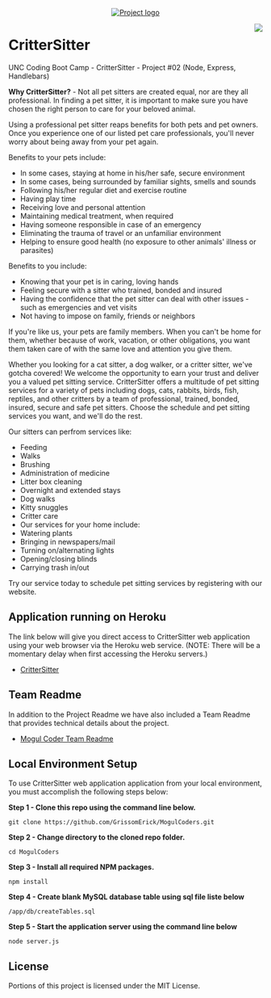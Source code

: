 
<p align="center">
 <a href="https://github.com/GrissomErick/MogulCoders" target="_blank"><img src="https://github.com/GrissomErick/MogulCoders/blob/master/public/img/crittersitter.png?raw=true" alt="Project logo"/></a>
</p>

<a href="https://github.com/GrissomErick/MogulCoders/blob/master/public/appdocs/MogulCoders.md" target="_blank"><img src="https://github.com/GrissomErick/MogulCoders/blob/master/public/img/mogulcoders.png" 
align="right"/></a>

# CritterSitter
UNC Coding Boot Camp - CritterSitter - Project #02 (Node, Express, Handlebars)
 <p></p>
 <p></p>

**Why CritterSitter?** - Not all pet sitters are created equal, nor are they all professional.  In finding a pet sitter, it is important to make sure you have chosen the right person to care for your beloved animal.

Using a professional pet sitter reaps benefits for both pets and pet owners. Once you experience one of our listed pet care professionals, you'll never worry about being away from your pet again.

Benefits to your pets include:
* In some cases, staying at home in his/her safe, secure environment
* In some cases, being surrounded by familiar sights, smells and sounds
* Following his/her regular diet and exercise routine
* Having play time
* Receiving love and personal attention
* Maintaining medical treatment, when required
* Having someone responsible in case of an emergency
* Eliminating the trauma of travel or an unfamiliar environment
* Helping to ensure good health (no exposure to other animals' illness or parasites)

Benefits to you include:
* Knowing that your pet is in caring, loving hands
* Feeling secure with a sitter who trained, bonded and insured
* Having the confidence that the pet sitter can deal with other issues - such as emergencies and vet visits
* Not having to impose on family, friends or neighbors

If you're like us, your pets are family members.  When you can't be home for them, whether because of work, vacation, or other obligations, you want them taken care of with the same love and attention you give them.  

Whether you looking for a cat sitter, a dog walker, or a critter sitter, we've gotcha covered!  We welcome the opportunity to earn your trust and deliver you a valued pet sitting service.  CritterSitter offers a multitude of pet sitting services for a variety of pets including dogs, cats, rabbits, birds, fish, reptiles, and other critters by a team of professional, trained, bonded, insured, secure and safe pet sitters. Choose the schedule and pet sitting services you want, and we'll do the rest.

Our sitters can perfrom services like:
* Feeding
* Walks
* Brushing
* Administration of medicine
* Litter box cleaning
* Overnight and extended stays
* Dog walks
* Kitty snuggles
* Critter care
* Our services for your home include:
* Watering plants
* Bringing in newspapers/mail
* Turning on/alternating lights
* Opening/closing blinds
* Carrying trash in/out

Try our service today to schedule pet sitting services by registering with our website.

## Application running on Heroku
The link below will give you direct access to CritterSitter web application using your web browser via the Heroku web service. (NOTE: There will be a momentary delay when first accessing the Heroku servers.)

<!-- Heroku References: https://evening-ridge-94356.herokuapp.com/ | https://git.heroku.com/evening-ridge-94356.git -->
* [CritterSitter](http://www.google.com/)

## Team Readme
In addition to the Project Readme we have also included a Team Readme that provides technical details about the project.

* [Mogul Coder Team Readme](https://github.com/GrissomErick/MogulCoders/blob/master/public/appdocs/MogulCoders.md)

## Local Environment Setup
To use CritterSitter web application application from your local environment, you must accomplish the following steps below:

**Step 1 - Clone this repo using the command line below.**
```
git clone https://github.com/GrissomErick/MogulCoders.git
```
**Step 2 - Change directory to the cloned repo folder.**
```
cd MogulCoders
```
**Step 3 - Install all required NPM packages.**
```
npm install
```
**Step 4 - Create blank MySQL database table using sql file liste below**
```
/app/db/createTables.sql
```

**Step 5 - Start the application server using the command line below**
```
node server.js
```
## License

Portions of this project is licensed under the MIT License.

